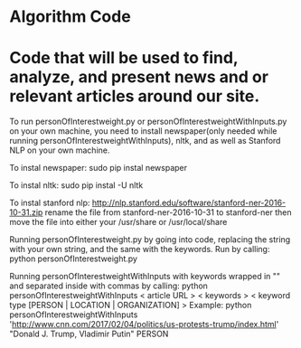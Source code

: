 # Algorithm Code
# Code that will be used to find, analyze, and present news and or relevant articles around our site.

To run personOfInterestweight.py or personOfInterestweightWithInputs.py on your own machine, you need to install newspaper(only needed while running  personOfInterestweightWithInputs), nltk, and as well as Stanford NLP on your own machine.

To instal newspaper:      sudo pip instal newspaper

To instal nltk:           sudo pip instal -U nltk

To instal stanford nlp:   http://nlp.stanford.edu/software/stanford-ner-2016-10-31.zip rename the file from stanford-ner-2016-10-31 to stanford-ner then move the file into either your /usr/share or /usr/local/share


Running personOfInterestweight.py by going into code, replacing the string with your own string, and the same with the keywords. Run by calling:
python personOfInterestweight.py

Running personOfInterestweightWithInputs with keywords wrapped in "" and  separated inside with commas by calling: python personOfInterestweightWithInputs < article URL > < keywords > < keyword type [PERSON | LOCATION | ORGANIZATION] >
Example:
python personOfInterestweightWithInputs 'http://www.cnn.com/2017/02/04/politics/us-protests-trump/index.html' "Donald J. Trump, Vladimir Putin" PERSON
